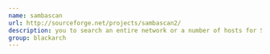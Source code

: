 ```yaml
---
name: sambascan
url: http://sourceforge.net/projects/sambascan2/
description: you to search an entire network or a number of hosts for SMB shares. It will also list the contents of all public shares that it finds. URL : http://sourceforge.net/projects/sambascan2/ Groups : blackarch blackarch-scanner
group: blackarch
---
```

